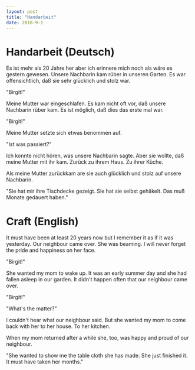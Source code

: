 ```yaml
---
layout: post
title: "Handarbeit"
date: 2018-9-1
---
```



# Handarbeit (Deutsch)

Es ist mehr als 20 Jahre her aber ich erinnere mich noch
als w&auml;re es gestern gewesen. Unsere Nachbarin kam r&uuml;ber
in unseren Garten. Es war offensichtlich, da&szlig; sie sehr
gl&uuml;cklich und stolz war.

"Birgit!" 

Meine Mutter war eingeschlafen. Es kam nicht oft vor, da&szlig;
unsere Nachbarin r&uuml;ber kam. Es ist m&ouml;glich, da&szlig;
dies das erste mal war.

"Birgit!"

Meine Mutter setzte sich etwas benommen auf.

"Ist was passiert?"

Ich konnte nicht h&ouml;ren, was unsere Nachbarin sagte. Aber sie
wollte, da&szlig; meine Mutter mit ihr kam. Zur&uuml;ck zu ihrem Haus.
Zu ihrer K&uuml;che.

Als meine Mutter zur&uuml;ckkam are sie auch gl&uuml;cklich und
stolz auf unsere Nachbarin.

"Sie hat mir ihre Tischdecke gezeigt. Sie hat sie selbst
geh&auml;kelt. Das mu&szlig; Monate gedauert haben."


# Craft (English)

It must have been at least 20 years now but I remember it as if
it was yesterday. Our neighbour came over. She was beaming. I
will never forget the pride and happiness on her face.

"Birgit!"

She wanted my mom to wake up. It was an early summer day and she
had fallen asleep in our garden. It didn't happen often that our
neighbour came over.

"Birgit!"

"What's the matter?"

I couldn't hear what our neighbour said. But she wanted my mom to
come back with her to her house. To her kitchen.

When my mom returned after a while she, too, was happy and proud
of our neighbour.

"She wanted to show me the table cloth she has made. She just
finished it. It must have taken her months."
